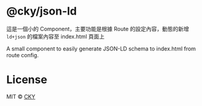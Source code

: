 # @cky/json-ld

這是一個小的 Component，主要功能是根據 Route 的設定內容，動態的新增 `ld+json` 的檔案內容至 index.html 頁面上

A small component to easily generate JSON-LD schema to index.html from route config.

# License

MIT © [CKY](https://twitter.com/yoKevinYang)
